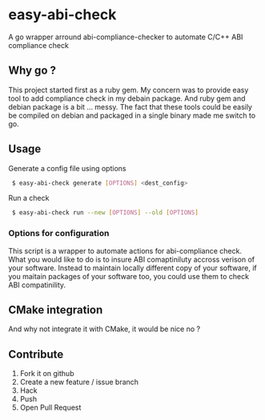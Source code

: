 # easy-abi-check

A go wrapper arround abi-compliance-checker to automate C/C++ ABI
compliance check

## Why go ?

This project started first as a ruby gem. My concern was to provide
easy tool to add compliance check in my debain package. And ruby gem
and debian package is a bit ... messy. The fact that these tools could
be easily be compiled on debian and packaged in a single binary made
me switch to go.

## Usage

Generate a config file using options
```bash
 $ easy-abi-check generate [OPTIONS] <dest_config>
```

Run a check 

```bash
 $ easy-abi-check run --new [OPTIONS] --old [OPTIONS]
```

### Options for configuration

This script is a wrapper to automate actions for abi-compliance
check. What you would like to do is to insure ABI comaptiniluty
accross verison of your software. Instead to maintain locally
different copy of your software, if you maitain packages of your
software too, you could use them to check ABI compatinility.


## CMake integration

And why not integrate it with CMake, it would be nice no ?

## Contribute  


1. Fork it on github
2. Create a new feature / issue branch
3. Hack 
4. Push
5. Open Pull Request
